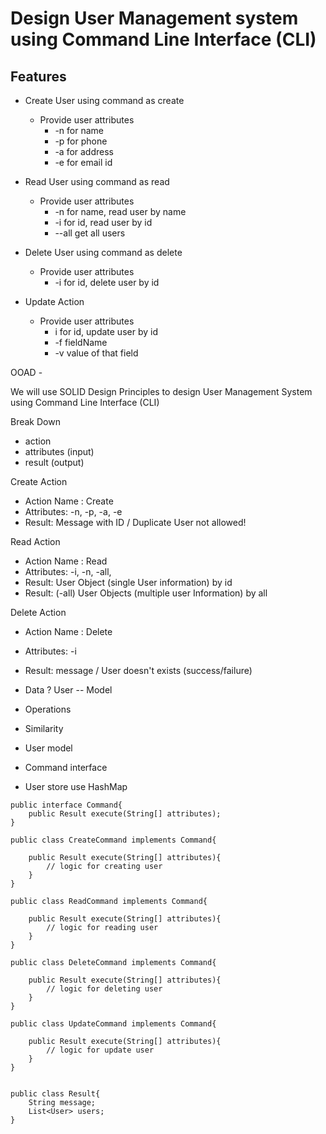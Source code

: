 
# Design User Management system using Command Line Interface (CLI)

## Features
  - Create User using command as create
    - Provide user attributes 
      - -n for name
      - -p for phone
      - -a for address
      - -e for email id

  - Read User using command as read
    - Provide user attributes
      - -n for name, read user by name
      - -i for id, read user by id 
      - --all get all users
      
  - Delete User using command as delete
    - Provide user attributes 
      - -i for id, delete user by id

  - Update Action
    - Provide user attributes
      - i for id, update user by id
      - -f fieldName
      - -v value of that field

OOAD - 

We will use SOLID Design Principles to design User Management System using Command Line Interface (CLI)

Break Down
- action
- attributes (input)
- result (output)


Create Action
- Action Name : Create
- Attributes: -n, -p, -a, -e
- Result: Message with ID / Duplicate User not allowed!

Read Action
- Action Name : Read
- Attributes: -i, -n, -all, 
- Result: User Object (single User information) by id
- Result: (-all) User Objects (multiple user Information) by all

Delete Action
- Action Name : Delete
- Attributes: -i
- Result: message / User doesn't exists (success/failure)


- Data ?  User -- Model
- Operations
- Similarity


- User model
- Command interface
- User store use HashMap

```
public interface Command{ 
    public Result execute(String[] attributes);
}

public class CreateCommand implements Command{

    public Result execute(String[] attributes){
        // logic for creating user
    }
}

public class ReadCommand implements Command{

    public Result execute(String[] attributes){
        // logic for reading user
    }
}

public class DeleteCommand implements Command{

    public Result execute(String[] attributes){
        // logic for deleting user
    }
}

public class UpdateCommand implements Command{

    public Result execute(String[] attributes){
        // logic for update user
    }
}


public class Result{
    String message;
    List<User> users;
}

```